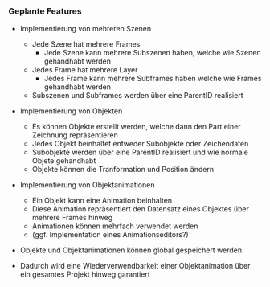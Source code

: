
### Geplante Features
- Implementierung von mehreren Szenen
  - Jede Szene hat mehrere Frames
    - Jede Szene kann mehrere Subszenen haben, welche wie Szenen gehandhabt werden
  - Jedes Frame hat mehrere Layer
    - Jedes Frame kann mehrere Subframes haben welche wie Frames gehandhabt werden
  - Subszenen und Subframes werden über eine ParentID realisiert

- Implementierung von Objekten
  - Es können Objekte erstellt werden, welche dann den Part einer Zeichnung repräsentieren
  - Jedes Objekt beinhaltet entweder Subobjekte oder Zeichendaten
  - Subobjekte werden über eine ParentID realisiert und wie normale Objete gehandhabt
  - Objekte können die Tranformation und Position ändern

- Implementierung von Objektanimationen
  - Ein Objekt kann eine Animation beinhalten
  - Diese Animation repräsentiert den Datensatz eines Objektes über mehrere Frames hinweg
  - Animationen können mehrfach verwendet werden
  - (ggf. Implementation eines Animationseditors?)

- Objekte und Objektanimationen können global gespeichert werden.
- Dadurch wird eine Wiederverwendbarkeit einer Objektanimation über ein gesamtes Projekt hinweg garantiert
